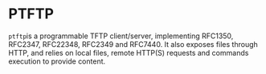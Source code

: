 # PTFTP

`ptftp`is a programmable TFTP client/server, implementing RFC1350, RFC2347, RFC22348, RFC2349 and RFC7440.
It also exposes files through HTTP, and relies on local files, remote HTTP(S) requests and commands execution
to provide content.
